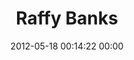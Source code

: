 ---
title: "Raffy Banks"
date: 2012-05-18 00:14:22 00:00
permalink: /rjb
twitter: ""
likes: [102,73,66,118,474,39,111]
id: 146
gravatar: "http://www.gravatar.com/avatar/fd263ee10df7ea8e326495d15483b7ad"
---